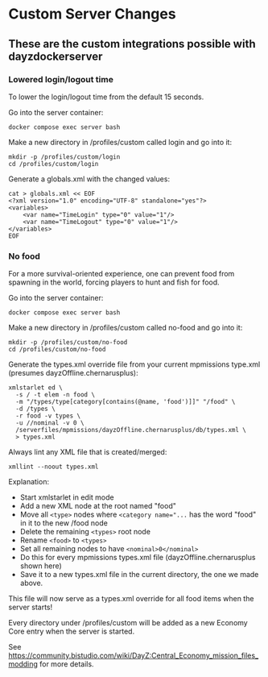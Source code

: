 # Custom Server Changes

## These are the custom integrations possible with dayzdockerserver

### Lowered login/logout time

To lower the login/logout time from the default 15 seconds.

Go into the server container:

```shell
docker compose exec server bash
```

Make a new directory in /profiles/custom called login and go into it:

```shell
mkdir -p /profiles/custom/login
cd /profiles/custom/login
```

Generate a globals.xml with the changed values:

```shell
cat > globals.xml << EOF
<?xml version="1.0" encoding="UTF-8" standalone="yes"?>
<variables>
    <var name="TimeLogin" type="0" value="1"/>
    <var name="TimeLogout" type="0" value="1"/>
</variables>
EOF
```

### No food

For a more survival-oriented experience, one can prevent food from spawning in the world, forcing players to hunt and fish for food.

Go into the server container:

```shell
docker compose exec server bash
```

Make a new directory in /profiles/custom called no-food and go into it:

```shell
mkdir -p /profiles/custom/no-food
cd /profiles/custom/no-food
```

Generate the types.xml override file from your current mpmissions type.xml (presumes dayzOffline.chernarusplus):

```shell
xmlstarlet ed \
  -s / -t elem -n food \
  -m "/types/type[category[contains(@name, 'food')]]" "/food" \
  -d /types \
  -r food -v types \
  -u //nominal -v 0 \
  /serverfiles/mpmissions/dayzOffline.chernarusplus/db/types.xml \
  > types.xml
```

Always lint any XML file that is created/merged:
```shell
xmllint --noout types.xml
```

Explanation:
* Start xmlstarlet in edit mode
* Add a new XML node at the root named "food"
* Move all `<type>` nodes where `<category name="...` has the word "food" in it to the new /food node
* Delete the remaining `<types>` root node
* Rename `<food>` to `<types>`
* Set all remaining nodes to have `<nominal>0</nominal>`
* Do this for every mpmissions types.xml file (dayzOffline.chernarusplus shown here)
* Save it to a new types.xml file in the current directory, the one we made above.

This file will now serve as a types.xml override for all food items when the server starts!

Every directory under /profiles/custom will be added as a new Economy Core entry when the server is started.

See https://community.bistudio.com/wiki/DayZ:Central_Economy_mission_files_modding for more details.
